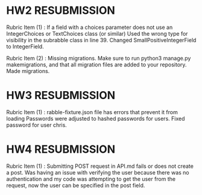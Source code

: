 # HW2 RESUBMISSION

Rubric Item (1) : If a field with a choices parameter does not use an IntegerChoices or TextChoices class (or similar)
  Used the wrong type for visibility in the subrabble class in line 39. Changed SmallPositiveIntegerField to IntegerField.

Rubric Item (2) : Missing migrations. Make sure to run python3 manage.py makemigrations, and that all migration files are added to your repository.
  Made migrations.
  
# HW3 RESUBMISSION

Rubric Item (1) : rabble-fixture.json file has errors that prevent it from loading
  Passwords were adjusted to hashed passwords for users. Fixed password for user chris.

# HW4 RESUBMISSION

Rubric Item (1) : Submitting POST request in API.md fails or does not create a post.
  Was having an issue with verifying the user because there was no authentication and my code was attempting to get the user from the request, now the user can be specified in the post field.
  

